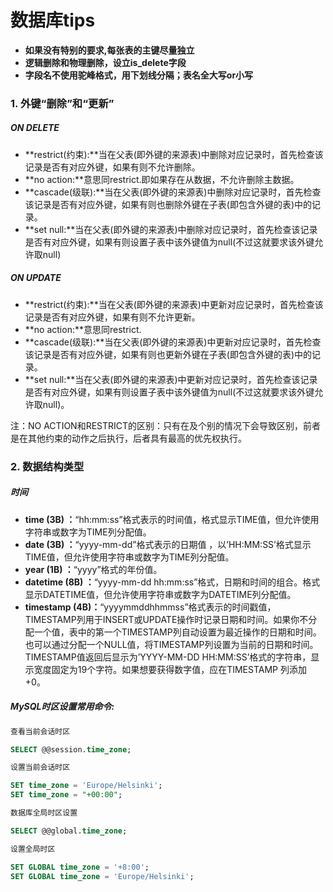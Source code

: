 # 数据库tips

- **如果没有特别的要求,每张表的主键尽量独立**
- **逻辑删除和物理删除，设立is_delete字段**
- **字段名不使用驼峰格式，用下划线分隔；表名全大写or小写**



### 1. 外键“删除”和“更新”

##### ON DELETE

- **restrict(约束):**当在父表(即外键的来源表)中删除对应记录时，首先检查该记录是否有对应外键，如果有则不允许删除。
- **no action:**意思同restrict.即如果存在从数据，不允许删除主数据。
- **cascade(级联):**当在父表(即外键的来源表)中删除对应记录时，首先检查该记录是否有对应外键，如果有则也删除外键在子表(即包含外键的表)中的记录。
- **set null:**当在父表(即外键的来源表)中删除对应记录时，首先检查该记录是否有对应外键，如果有则设置子表中该外键值为null(不过这就要求该外键允许取null)

##### ON UPDATE

- **restrict(约束):**当在父表(即外键的来源表)中更新对应记录时，首先检查该记录是否有对应外键，如果有则不允许更新。
- **no action:**意思同restrict.
- **cascade(级联):**当在父表(即外键的来源表)中更新对应记录时，首先检查该记录是否有对应外键，如果有则也更新外键在子表(即包含外键的表)中的记录。
- **set null:**当在父表(即外键的来源表)中更新对应记录时，首先检查该记录是否有对应外键，如果有则设置子表中该外键值为null(不过这就要求该外键允许取null)。

注：NO ACTION和RESTRICT的区别：只有在及个别的情况下会导致区别，前者是在其他约束的动作之后执行，后者具有最高的优先权执行。

### 2. 数据结构类型

##### 时间

- **time (3B) ：**“hh:mm:ss”格式表示的时间值，格式显示TIME值，但允许使用字符串或数字为TIME列分配值。
- **date (3B) ：**“yyyy-mm-dd”格式表示的日期值 ，以’HH:MM:SS’格式显示TIME值，但允许使用字符串或数字为TIME列分配值。
- **year (1B) ：**“yyyy”格式的年份值。
- **datetime (8B) ：**“yyyy-mm-dd hh:mm:ss”格式，日期和时间的组合。格式显示DATETIME值，但允许使用字符串或数字为DATETIME列分配值。
- **timestamp (4B)：**“yyyymmddhhmmss”格式表示的时间戳值，TIMESTAMP列用于INSERT或UPDATE操作时记录日期和时间。如果你不分配一个值，表中的第一个TIMESTAMP列自动设置为最近操作的日期和时间。也可以通过分配一个NULL值，将TIMESTAMP列设置为当前的日期和时间。TIMESTAMP值返回后显示为’YYYY-MM-DD HH:MM:SS’格式的字符串，显示宽度固定为19个字符。如果想要获得数字值，应在TIMESTAMP 列添加+0。

##### MySQL时区设置常用命令:

```sql
查看当前会话时区

SELECT @@session.time_zone;

设置当前会话时区

SET time_zone = 'Europe/Helsinki';
SET time_zone = "+00:00";

数据库全局时区设置

SELECT @@global.time_zone;

设置全局时区

SET GLOBAL time_zone = '+8:00';
SET GLOBAL time_zone = 'Europe/Helsinki';
```



